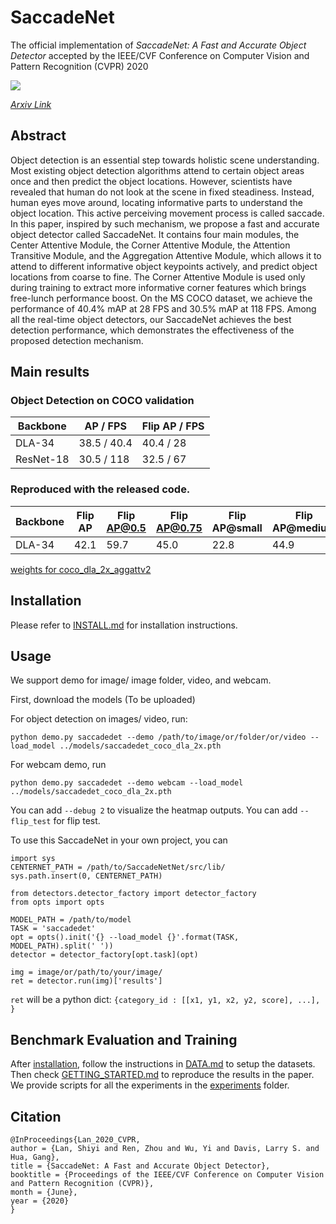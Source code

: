# SaccadeNet

The official implementation of *SaccadeNet: A Fast and Accurate Object Detector* accepted by the IEEE/CVF Conference on Computer Vision and Pattern Recognition (CVPR) 2020

![](readme/arch.png)

*[Arxiv Link](https://arxiv.org/pdf/2003.12125.pdf)*
    

## Abstract 

Object detection is an essential step towards holistic scene understanding. Most existing object detection algorithms attend to certain object areas once and then predict the object locations. However, scientists have revealed that human do not look at the scene in fixed steadiness. Instead, human eyes move around, locating informative parts to understand the object location. This active perceiving movement process is called saccade. In this paper, inspired by such mechanism, we propose a fast and accurate object detector called SaccadeNet. It contains four main modules, the Center Attentive Module, the Corner Attentive Module, the Attention Transitive Module, and the Aggregation Attentive Module, which allows it to attend to different informative object keypoints actively, and predict object locations from coarse to fine. The Corner Attentive Module is used only during training to extract more informative corner features which brings free-lunch performance boost. On the MS COCO dataset, we achieve the performance of 40.4% mAP at 28 FPS and 30.5% mAP at 118 FPS. Among all the real-time object detectors, our SaccadeNet achieves the best detection performance, which demonstrates the effectiveness of the proposed detection mechanism.

## Main results

### Object Detection on COCO validation

| Backbone     |  AP / FPS | Flip AP / FPS|
|--------------|-----------|--------------|
|DLA-34        | 38.5 / 40.4 | 40.4 / 28  | 
|ResNet-18     | 30.5 / 118 | 32.5 / 67    | 

### Reproduced with the released code.

| Backbone     |   Flip AP    |  Flip AP@0.5 | Flip AP@0.75 | Flip AP@small | Flip AP@medium | Flip AP@large |
|--------------|--------------|--------------|--------------|--------------|--------------|--------------|
|DLA-34        |  42.1        |     59.7     |      45.0    |    22.8      | 44.9         | 59.6 |

[weights for coco_dla_2x_aggattv2](https://drive.google.com/file/d/1W3lfVA_fWRYOGr6sNfVNdoFQCqmthyeU/view?usp=sharing)


## Installation

Please refer to [INSTALL.md](readme/INSTALL.md) for installation instructions.

## Usage

We support demo for image/ image folder, video, and webcam. 

First, download the models (To be uploaded)

For object detection on images/ video, run:

~~~
python demo.py saccadedet --demo /path/to/image/or/folder/or/video --load_model ../models/saccadedet_coco_dla_2x.pth
~~~

For webcam demo, run     

~~~
python demo.py saccadedet --demo webcam --load_model ../models/saccadedet_coco_dla_2x.pth
~~~


You can add `--debug 2` to visualize the heatmap outputs.
You can add `--flip_test` for flip test.

To use this SaccadeNet in your own project, you can 

~~~
import sys
CENTERNET_PATH = /path/to/SaccadeNetNet/src/lib/
sys.path.insert(0, CENTERNET_PATH)

from detectors.detector_factory import detector_factory
from opts import opts

MODEL_PATH = /path/to/model
TASK = 'saccadedet' 
opt = opts().init('{} --load_model {}'.format(TASK, MODEL_PATH).split(' '))
detector = detector_factory[opt.task](opt)

img = image/or/path/to/your/image/
ret = detector.run(img)['results']
~~~
`ret` will be a python dict: `{category_id : [[x1, y1, x2, y2, score], ...], }`

## Benchmark Evaluation and Training

After [installation](readme/INSTALL.md), follow the instructions in [DATA.md](readme/DATA.md) to setup the datasets. Then check [GETTING_STARTED.md](readme/GETTING_STARTED.md) to reproduce the results in the paper.
We provide scripts for all the experiments in the [experiments](experiments) folder.

## Citation

    @InProceedings{Lan_2020_CVPR,
    author = {Lan, Shiyi and Ren, Zhou and Wu, Yi and Davis, Larry S. and Hua, Gang},
    title = {SaccadeNet: A Fast and Accurate Object Detector},
    booktitle = {Proceedings of the IEEE/CVF Conference on Computer Vision and Pattern Recognition (CVPR)},
    month = {June},
    year = {2020}
    }
